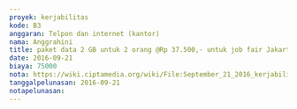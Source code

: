 ```yaml
---
proyek: kerjabilitas
kode: B3
anggaran: Telpon dan internet (kantor)
nama: Anggrahini
title: paket data 2 GB untuk 2 orang @Rp 37.500,- untuk job fair Jakarta 22 - 24 September 2016
date: 2016-09-21
biaya: 75000
nota: https://wiki.ciptamedia.org/wiki/File:September_21_2016_kerjabilitas_B3_kuota_jobfair_jakarta_inok.jpg
tanggalpelunasan: 2016-09-21
notapelunasan:
---
```


